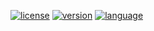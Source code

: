 [![license](https://img.shields.io/badge/license-MIT-green.svg)](https://github.com/GnosticPlayers/OnYoloSpammer/blob/master/LICENSE)
[![version](https://img.shields.io/badge/version-1.0.0-blue.svg)](https://github.com/GnosticPlayers/OnYoloSpammer)
[![language](https://img.shields.io/badge/language-Python3-red.svg)](https://www.python.org/download/releases/3.0/)


